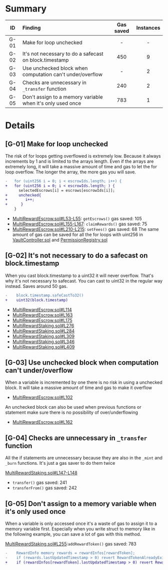 # Summary
|ID     | Finding|  Gas saved |Instances|
|:----: | :---           |  :----:         |:----:         |
|G-01       |Make for loop unchecked|-|-|
|G-02       |It's not necessary to do a safecast on block.timestamp|450|9|
|G-03       |Use unchecked block when computation can't under/overflow|-|2|
|G-04       |Checks are unnecessary in `_transfer` function |240|2|
|G-05       |Don't assign to a memory variable when it's only used once |783|1|


# Details
## [G-01] Make for loop unchecked
The risk of for loops getting overflowed is extremely low. Because it always increments by 1 and is limited to the arrays length. Even if the arrays are extremely long, it will take a massive amount of time and gas to let the for loop overflow. The longer the array, the more gas you will save.

```diff
-   for (uint256 i = 0; i < escrowIds.length; i++) {
+   for (uint256 i = 0; i < escrowIds.length; ) {
      selectedEscrows[i] = escrows[escrowIds[i]];
+     unchecked{
+        i++;
+      }
    }
```

- [MultiRewardEscrow.sol#L53-L55](https://github.com/code-423n4/2023-01-popcorn/blob/main/src/utils/MultiRewardEscrow.sol#L53-L55): `getEscrows()` gas saved: 105
- [MultiRewardEscrow.sol#L155-L167](https://github.com/code-423n4/2023-01-popcorn/blob/main/src/utils/MultiRewardEscrow.sol#L155-L167): `claimRewards()` gas saved: 75
- [MultiRewardEscrow.sol#L210-L215](https://github.com/code-423n4/2023-01-popcorn/blob/main/src/utils/MultiRewardEscrow.sol#L210-L215): `setFees()` gas saved: 68
The same amount of gas can be saved for all the for loops with uint256 in [VaultController.sol](https://github.com/code-423n4/2023-01-popcorn/blob/main/src/vault/VaultController.sol) and [PermissionRegistry.sol](https://github.com/code-423n4/2023-01-popcorn/blob/main/src/vault/PermissionRegistry.sol)

## [G-02] It's not necessary to do a safecast on block.timestamp
When you cast block.timestamp to a uint32 it will never overflow. That's why it's not necessary to safecast. You can cast to uint32 in the regular way instead. Saves around 50 gas.
```diff
-    block.timestamp.safeCastTo32()
+    uint32(block.timestamp)
```
- [MultiRewardEscrow.sol#L114](https://github.com/code-423n4/2023-01-popcorn/blob/main/src/utils/MultiRewardEscrow.sol#L114)
- [MultiRewardEscrow.sol#L163](https://github.com/code-423n4/2023-01-popcorn/blob/main/src/utils/MultiRewardEscrow.sol#L163)
- [MultiRewardEscrow.sol#L175](https://github.com/code-423n4/2023-01-popcorn/blob/main/src/utils/MultiRewardEscrow.sol#L175)
- [MultiRewardStaking.sol#L276](https://github.com/code-423n4/2023-01-popcorn/blob/main/src/utils/MultiRewardStaking.sol#L276)
- [MultiRewardStaking.sol#L284](https://github.com/code-423n4/2023-01-popcorn/blob/main/src/utils/MultiRewardStaking.sol#L284)
- [MultiRewardStaking.sol#L309](https://github.com/code-423n4/2023-01-popcorn/blob/main/src/utils/MultiRewardStaking.sol#L309)
- [MultiRewardStaking.sol#L346](https://github.com/code-423n4/2023-01-popcorn/blob/main/src/utils/MultiRewardStaking.sol#L346)
- [MultiRewardStaking.sol#L409](https://github.com/code-423n4/2023-01-popcorn/blob/main/src/utils/MultiRewardStaking.sol#L409)

## [G-03] Use unchecked block when computation can't under/overflow
When a variable is incremented by one there is no risk in using a unchecked block. It will take a massive amount of time and gas to make it overflow
- [MultiRewardEscrow.sol#L102](https://github.com/code-423n4/2023-01-popcorn/blob/main/src/utils/MultiRewardEscrow.sol#L102)

An unchecked block can also be used when previous functions or statement make sure there is no possibility of over/underflowing
- [MultiRewardEscrow.sol#L162](https://github.com/code-423n4/2023-01-popcorn/blob/main/src/utils/MultiRewardEscrow.sol#L162)

## [G-04] Checks are unnecessary in `_transfer` function
All the if statements are unnecessary because they are also in the `_mint` and `_burn` functions. It's just a gas saver to do them twice

[MultiRewardStaking.sol#L147-L148](https://github.com/code-423n4/2023-01-popcorn/blob/main/src/utils/MultiRewardStaking.sol#L147-L148)
- `transfer()` gas saved: 241
- `transferFrom()` gas saved: 242
## [G-05] Don't assign to a memory variable when it's only used once
When a variable is only accessed once it's a waste of gas to assign it to a memory variable first. Especially when you write struct to memory like in the following example, you can save a lot of gas with this method.

[MultiRewardStaking.sol#L255](https://github.com/code-423n4/2023-01-popcorn/blob/main/src/utils/MultiRewardStaking.sol#L255):`addRewardToken()` gas saved: 783
```diff
-    RewardInfo memory rewards = rewardInfos[rewardToken];
-    if (rewards.lastUpdatedTimestamp > 0) revert RewardTokenAlreadyExist(rewardToken);
+    if (rewardInfos[rewardToken].lastUpdatedTimestamp > 0) revert RewardTokenAlreadyExist(rewardToken);
```